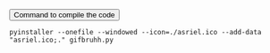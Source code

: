 <body>
    <div class="code-container">
        <button class="copy-button" onclick="copyCode()">Command to compile the code</button>
        <pre><code id="code">pyinstaller --onefile --windowed --icon=./asriel.ico --add-data "asriel.ico;." gifbruhh.py</code></pre>
    </div>
</body>
